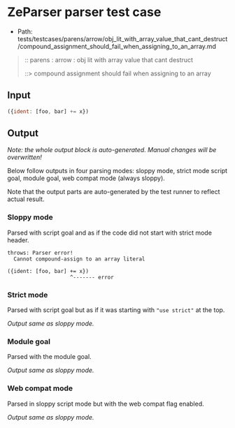 # ZeParser parser test case

- Path: tests/testcases/parens/arrow/obj_lit_with_array_value_that_cant_destruct/compound_assignment_should_fail_when_assigning_to_an_array.md

> :: parens : arrow : obj lit with array value that cant destruct
>
> ::> compound assignment should fail when assigning to an array

## Input


`````js
({ident: [foo, bar] += x})
`````

## Output

_Note: the whole output block is auto-generated. Manual changes will be overwritten!_

Below follow outputs in four parsing modes: sloppy mode, strict mode script goal, module goal, web compat mode (always sloppy).

Note that the output parts are auto-generated by the test runner to reflect actual result.

### Sloppy mode

Parsed with script goal and as if the code did not start with strict mode header.

`````
throws: Parser error!
  Cannot compound-assign to an array literal

({ident: [foo, bar] += x})
                    ^------- error
`````

### Strict mode

Parsed with script goal but as if it was starting with `"use strict"` at the top.

_Output same as sloppy mode._

### Module goal

Parsed with the module goal.

_Output same as sloppy mode._

### Web compat mode

Parsed in sloppy script mode but with the web compat flag enabled.

_Output same as sloppy mode._
